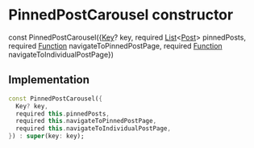 


# PinnedPostCarousel constructor






const
PinnedPostCarousel({[Key](https://api.flutter.dev/flutter/foundation/Key-class.html)? key, required [List](https://api.flutter.dev/flutter/dart-core/List-class.html)&lt;[Post](../../models_post_post_model/Post-class.md)> pinnedPosts, required [Function](https://api.flutter.dev/flutter/dart-core/Function-class.html) navigateToPinnedPostPage, required [Function](https://api.flutter.dev/flutter/dart-core/Function-class.html) navigateToIndividualPostPage})





## Implementation

```dart
const PinnedPostCarousel({
  Key? key,
  required this.pinnedPosts,
  required this.navigateToPinnedPostPage,
  required this.navigateToIndividualPostPage,
}) : super(key: key);
```







